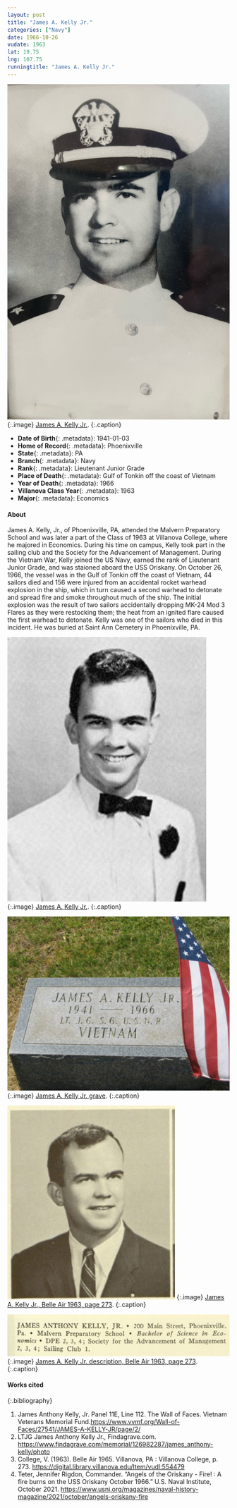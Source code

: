 ```yaml
---
layout: post
title: "James A. Kelly Jr."
categories: ["Navy"]
date: 1966-10-26
vudate: 1963
lat: 19.75
lng: 107.75
runningtitle: "James A. Kelly Jr."
---
```

![James A. Kelly Jr.](images/Kelly1.jpg)
   {:.image}
[James A. Kelly Jr.](https://www.vvmf.org/Wall-of-Faces/27541/JAMES-A-KELLY-JR/page/2/).
  {:.caption}

* **Date of Birth**{: .metadata}: 1941-01-03
* **Home of Record**{: .metadata}: Phoenixville
* **State**{: .metadata}: PA
* **Branch**{: .metadata}: Navy
* **Rank**{: .metadata}: Lieutenant Junior Grade
* **Place of Death**{: .metadata}: Gulf of Tonkin off the coast of Vietnam
* **Year of Death**{: .metadata}: 1966
* **Villanova Class Year**{: .metadata}: 1963
* **Major**{: .metadata}: Economics

#### About

James A. Kelly, Jr., of Phoenixville, PA, attended the Malvern Preparatory School and was later a part of the Class of 1963 at Villanova College, where he majored in Economics. During his time on campus, Kelly took part in the sailing club and the Society for the Advancement of Management. During the Vietnam War, Kelly joined the US Navy, earned the rank of Lieutenant Junior Grade, and was staioned aboard the USS Oriskany. On October 26, 1966, the vessel was in the Gulf of Tonkin off the coast of Vietnam, 44 sailors died and 156 were injured from an accidental rocket warhead explosion in the ship, which in turn caused a second warhead to detonate and spread fire and smoke throughout much of the ship. The initial explosion was the result of two sailors accidentally dropping MK-24 Mod 3 Flares as they were restocking them; the heat from an ignited flare caused the first warhead to detonate. Kelly was one of the sailors who died in this incident. He was buried at Saint Ann Cemetery in Phoenixville, PA.

![James A. Kelly Jr.](images/Kelly2.jpg)
   {:.image}
[James A. Kelly Jr.](https://www.vvmf.org/Wall-of-Faces/27541/JAMES-A-KELLY-JR/page/2/).
  {:.caption}

![James A. Kelly Jr. grave](images/Kelly3.jpg)
   {:.image}
[James A. Kelly Jr. grave](https://www.findagrave.com/memorial/126982287/james-anthony-kelly).
  {:.caption}

![James A. Kelly Jr., Belle Air 1963, page 273](images/Kelly4.jpg)
   {:.image}
[James A. Kelly Jr., Belle Air 1963, page 273](https://digital.library.villanova.edu/Item/vudl:554479).
  {:.caption}

![James A. Kelly Jr. description, Belle Air 1963, page 273](images/Kelly5.jpg)
   {:.image}
[James A. Kelly Jr. description, Belle Air 1963, page 273](https://digital.library.villanova.edu/Item/vudl:554479).
  {:.caption}

#### Works cited

{:.bibliography}
1. James Anthony Kelly, Jr. Panel 11E, Line 112. The Wall of Faces. Vietnam Veterans Memorial Fund.<https://www.vvmf.org/Wall-of-Faces/27541/JAMES-A-KELLY-JR/page/2/> 
2. LTJG James Anthony Kelly Jr., Findagrave.com. <https://www.findagrave.com/memorial/126982287/james_anthony-kelly/photo>
3. College, V. (1963). Belle Air 1965. Villanova, PA : Villanova College, p. 273. <https://digital.library.villanova.edu/Item/vudl:554479>
4. Teter, Jennifer Rigdon, Commander. “Angels of the Oriskany - Fire! : A fire burns on the USS Oriskany October 1966.” U.S. Naval Institute, October 2021. <https://www.usni.org/magazines/naval-history-magazine/2021/october/angels-oriskany-fire>






